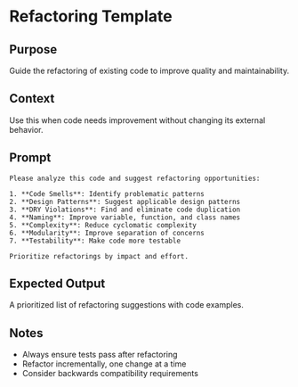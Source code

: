 # Refactoring Template

## Purpose
Guide the refactoring of existing code to improve quality and maintainability.

## Context
Use this when code needs improvement without changing its external behavior.

## Prompt
```
Please analyze this code and suggest refactoring opportunities:

1. **Code Smells**: Identify problematic patterns
2. **Design Patterns**: Suggest applicable design patterns
3. **DRY Violations**: Find and eliminate code duplication
4. **Naming**: Improve variable, function, and class names
5. **Complexity**: Reduce cyclomatic complexity
6. **Modularity**: Improve separation of concerns
7. **Testability**: Make code more testable

Prioritize refactorings by impact and effort.
```

## Expected Output
A prioritized list of refactoring suggestions with code examples.

## Notes
- Always ensure tests pass after refactoring
- Refactor incrementally, one change at a time
- Consider backwards compatibility requirements